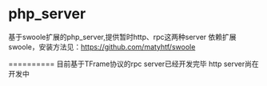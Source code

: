 php_server
==========
基于swoole扩展的php_server,提供暂时http、rpc这两种server
依赖扩展swoole，安装方法见：https://github.com/matyhtf/swoole

==========
目前基于TFrame协议的rpc server已经开发完毕
http server尚在开发中
